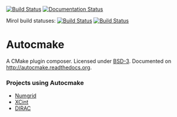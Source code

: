 [![Build Status](https://travis-ci.org/scisoft/autocmake.svg?branch=master)](https://travis-ci.org/scisoft/autocmake/builds)
[![Documentation Status](https://readthedocs.org/projects/autocmake/badge/?version=latest)](http://autocmake.readthedocs.org)

MiroI build statuses:
[![Build Status](https://travis-ci.org/miroi/autocmake.svg?branch=master)](https://travis-ci.org/miroi/autocmake/builds)
[![Build Status](https://ci.appveyor.com/api/projects/status/github/miroi/autocmake?branch=master&svg=true)](https://ci.appveyor.com/project/miroi/autocmake)


# Autocmake

A CMake plugin composer.
Licensed under [BSD-3](../master/LICENSE).
Documented on http://autocmake.readthedocs.org.


### Projects using Autocmake

- [Numgrid](https://github.com/bast/numgrid/)
- [XCint](https://github.com/bast/xcint/)
- [DIRAC](http://diracprogram.org)
